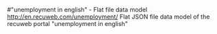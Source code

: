 #"unemployment in english" - Flat file data model
http://en.recuweb.com/unemployment/
Flat JSON file data model of the recuweb portal "unemployment in english"
